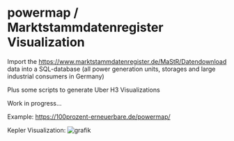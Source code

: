 # powermap / Marktstammdatenregister Visualization

Import the https://www.marktstammdatenregister.de/MaStR/Datendownload data into a SQL-database
(all power generation units, storages and large industrial consumers in Germany)


Plus some scripts to generate Uber H3 Visualizations

Work in progress... 

Example: https://100prozent-erneuerbare.de/powermap/

Kepler Visualization:
![grafik](https://github.com/niels80/powermap/assets/32801883/b41b99d4-e94c-400f-8f85-9ec8232799fe)

